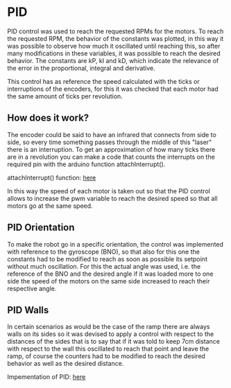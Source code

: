 # PID

PID control was used to reach the requested RPMs for the motors. To reach the requested RPM, the behavior of the constants was plotted, in this way it was possible to observe how much it oscillated until reaching this, so after many modifications in these variables, it was possible to reach the desired behavior. The constants are kP, kI and kD, which indicate the relevance of the error in the proportional, integral and derivative.

This control has as reference the speed calculated with the ticks or interruptions of the encoders, for this it was checked that each motor had the same amount of ticks per revolution. 

## How does it work?

The encoder could be said to have an infrared that connects from side to side, so every time something passes through the middle of this "laser" there is an interruption. To get an approximation of how many ticks there are in a revolution you can make a code that counts the interrupts on the required pin with the arduino function attachInterrupt().

attachInterrupt() function:
[here](https://www.arduino.cc/reference/en/language/functions/external-interrupts/attachinterrupt/)


In this way the speed of each motor is taken out so that the PID control allows to increase the pwm variable to reach the desired speed so that all motors go at the same speed.

## PID Orientation

To make the robot go in a specific orientation, the control was implemented with reference to the gyroscope (BNO), so that also for this one the constants had to be modified to reach as soon as possible its setpoint without much oscillation. For this the actual angle was used, i.e. the reference of the BNO and the desired angle if it was loaded more to one side the speed of the motors on the same side increased to reach their respective angle.

## PID Walls

In certain scenarios as would be the case of the ramp there are always walls on its sides so it was devised to apply a control with respect to the distances of the sides that is to say that if it was told to keep 7cm distance with respect to the wall this oscillated to reach that point and leave the ramp, of course the counters had to be modified to reach the desired behavior as well as the desired distance.

Impementation of PID:
[here](https://github.com/RoBorregos/RescueMaze2024/blob/nacionalNewMovement/PIDmotores/PID.cpp)